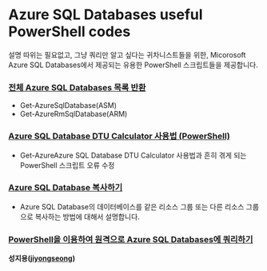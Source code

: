 # Azure SQL Databases useful PowerShell codes

설명 따위는 필요없고, 그냥 쿼리만 알고 싶다는 귀차니스트들을 위한, Micorosoft Azure SQL Databases에서 제공되는 유용한 PowerShell 스크립트들을 제공합니다.

### [전체 Azure SQL Databases 목록 반환](https://github.com/jiyongseong/AzurePaaSHol/tree/master/azure_sql/powershell/list_all_sql_db)

  - Get-AzureSqlDatabase(ASM)
  - Get-AzureRmSqlDatabase(ARM)

### [Azure SQL Database DTU Calculator 사용법 (PowerShell)](https://github.com/jiyongseong/AzurePaaSHol/tree/master/azure_sql/powershell/howto-dtucalculator)

  - Get-AzureAzure SQL Database DTU Calculator 사용법과 흔히 겪게 되는 PowerShell 스크립트 오류 수정

### [Azure SQL Database 복사하기](https://github.com/jiyongseong/AzurePaaSHol/tree/master/azure_sql/powershell/copy-azure-sql-db-to-another-rg)

  - Azure SQL Database의 데이터베이스를 같은 리소스 그룹 또는 다른 리소스 그룹으로 복사하는 방법에 대해서 설명합니다.

### [PowerShell을 이용하여 원격으로 Azure SQL Databases에 쿼리하기](https://github.com/jiyongseong/AzurePaaSHol/tree/master/azure_sql/powershell/invoking_sql_using_ps)


**성지용([jiyongseong](https://github.com/jiyongseong))**
